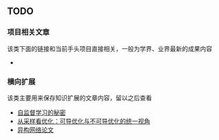 ## TODO

### 项目相关文章

该类下面的链接和当前手头项目直接相关，一般为学界、业界最新的成果内容

- ​

### 横向扩展

该类主要用来保存知识扩展的文章内容，留以之后查看

- [自监督学习的秘密](https://mp.weixin.qq.com/s/6pXlAyQo99hUEiUOLc31pg)
- [从采样看优化：可导优化与不可导优化的统一视角](https://kexue.fm/archives/7521)
- [异构网络论文](https://sites.google.com/view/gatne)

